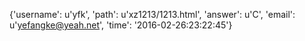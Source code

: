 {'username': u'yfk', 'path': u'xz1213/1213.html', 'answer': u'C', 'email': u'yefangke@yeah.net', 'time': '2016-02-26:23:22:45'}